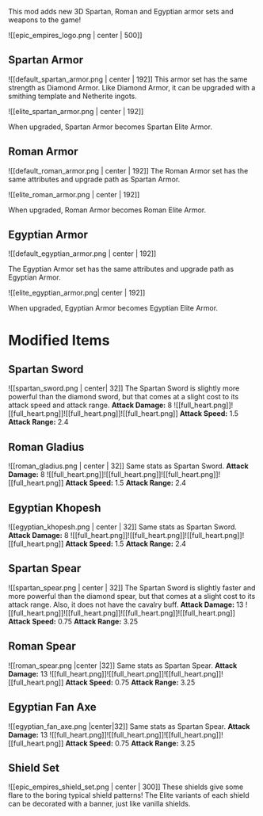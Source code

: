 This mod adds new 3D Spartan, Roman and Egyptian armor sets and weapons to the game!

![[epic_empires_logo.png | center | 500]]

## Spartan Armor
![[default_spartan_armor.png | center | 192]]
This armor set has the same strength as Diamond Armor. Like Diamond Armor, it can be upgraded with a smithing template and Netherite ingots.

![[elite_spartan_armor.png | center | 192]]

When upgraded, Spartan Armor becomes Spartan Elite Armor.
## Roman Armor
![[default_roman_armor.png | center | 192]]
The Roman Armor set has the same attributes and upgrade path as Spartan Armor.

![[elite_roman_armor.png | center | 192]]

When upgraded, Roman Armor becomes Roman Elite Armor.
## Egyptian Armor
![[default_egyptian_armor.png | center | 192]]

The Egyptian Armor set has the same attributes and upgrade path as Egyptian Armor.

![[elite_egyptian_armor.png| center | 192]]

When upgraded, Egyptian Armor becomes Egyptian Elite Armor.
# Modified Items
## Spartan Sword
![[spartan_sword.png | center| 32]]
The Spartan Sword is slightly more powerful than the diamond sword, but that comes at a slight cost to its attack speed and attack range.
**Attack Damage:** 8 ![[full_heart.png]]![[full_heart.png]]![[full_heart.png]]![[full_heart.png]]
**Attack Speed:** 1.5
**Attack Range:** 2.4
## Roman Gladius
![[roman_gladius.png | center | 32]]
Same stats as Spartan Sword.
**Attack Damage:** 8 ![[full_heart.png]]![[full_heart.png]]![[full_heart.png]]![[full_heart.png]]
**Attack Speed:** 1.5
**Attack Range:** 2.4
## Egyptian Khopesh
![[egyptian_khopesh.png | center | 32]]
Same stats as Spartan Sword.
**Attack Damage:** 8 ![[full_heart.png]]![[full_heart.png]]![[full_heart.png]]![[full_heart.png]]
**Attack Speed:** 1.5
**Attack Range:** 2.4
## Spartan Spear
![[spartan_spear.png | center | 32]]
The Spartan Sword is slightly faster and more powerful than the diamond spear, but that comes at a slight cost to its attack range. Also, it does not have the cavalry buff.
**Attack Damage:** 13 ![[full_heart.png]]![[full_heart.png]]![[full_heart.png]]![[full_heart.png]]
**Attack Speed:** 0.75
**Attack Range:** 3.25
## Roman Spear
![[roman_spear.png |center |32]]
Same stats as Spartan Spear.
**Attack Damage:** 13 ![[full_heart.png]]![[full_heart.png]]![[full_heart.png]]![[full_heart.png]]
**Attack Speed:** 0.75
**Attack Range:** 3.25
## Egyptian Fan Axe
![[egyptian_fan_axe.png |center|32]]
Same stats as Spartan Spear.
**Attack Damage:** 13 ![[full_heart.png]]![[full_heart.png]]![[full_heart.png]]![[full_heart.png]]
**Attack Speed:** 0.75
**Attack Range:** 3.25
## Shield Set
![[epic_empires_shield_set.png | center | 300]]
These shields give some flare to the boring typical shield patterns! The Elite variants of each shield can be decorated with a banner, just like vanilla shields.